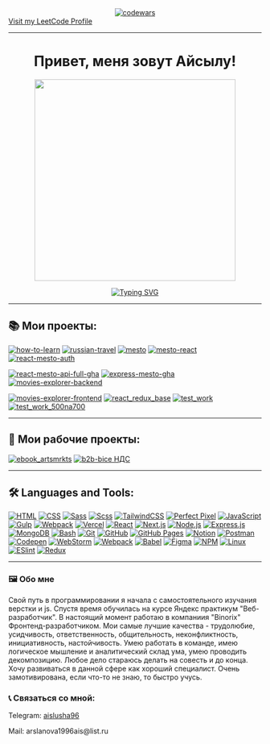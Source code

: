<div align="center"><a  href="https://www.codewars.com/users/Aislu96"><img alt="codewars" src="https://www.codewars.com/users/Aislu96/badges/large"></a></div>
<a href="https://leetcode.com/u/Aislu96/"  target="_blank" align="center" color="black">Visit my LeetCode Profile</a>


* * *

<h1 align="center">Привет, меня зовут Айсылу! 
</h1>
<div id="header" align="center">
  <img src="https://media3.giphy.com/media/v1.Y2lkPTc5MGI3NjExZ3A0eGU0eXdpNHpkcGJlNzBuejdta2ZoaGhkeDdpZ2tkb3ptMml1NCZlcD12MV9pbnRlcm5hbF9naWZfYnlfaWQmY3Q9cw/smGCEo5zsAXtK4bqAT/giphy.gif" width="400"  />
</div>
<p align="center">
  <a href="https://git.io/typing-svg">
    <img src="https://readme-typing-svg.herokuapp.com?font=Fira+Code&size=25&duration=3000&color=C9E1B7&background=1E0AFF&center=true&vCenter=true&multiline=true&width=550&height=60&lines=%D0%AF+Junior+frontend+%D1%80%D0%B0%D0%B7%D1%80%D0%B0%D0%B1%D0%BE%D1%82%D1%87%D0%B8%D0%BA" alt="Typing SVG" />
  </a>
</p>

* * *

## 📚 Мои проекты:

<div id="badges">
  <a href="https://how-to-learn-azure.vercel.app/"><img src="https://img.shields.io/badge/how%20to%20learn-blue?logoColor=white&style=for-the-badge" alt="how-to-learn"/></a>
  <a href="https://russian-travel-steel.vercel.app/"><img src="https://img.shields.io/badge/russian%20travel-orange?logoColor=white&style=for-the-badge" alt="russian-travel"/></a>
<a href="https://aislu96.github.io/mesto/"><img src="https://img.shields.io/badge/mesto-black?logoColor=white&style=for-the-badge" alt="mesto"/></a>
  <a href="https://aislu96.github.io/mesto-react/"><img src="https://img.shields.io/badge/mesto%20react-blu?logoColor=white&style=for-the-badge" alt="mesto-react"/></a>
  <a href="https://aislu96.github.io/react-mesto-auth/"><img src="https://img.shields.io/badge/react%20mesto%20auth-red?logoColor=white&style=for-the-badge" alt="react-mesto-auth"/></a>

<a href="https://github.com/Aislu96/react-mesto-api-full-gha"><img src="https://img.shields.io/badge/react%20mesto%20api%20full%20gha-yellow?logoColor=white&style=for-the-badge" alt="react-mesto-api-full-gha"/></a>
<a href="https://github.com/Aislu96/express-mesto-gha"><img src="https://img.shields.io/badge/express%20mesto%20gha-pink?logoColor=white&style=for-the-badge" alt="express-mesto-gha"/></a>
<a href="https://github.com/Aislu96/movies-explorer-backend"><img src="https://img.shields.io/badge/movies%20explorer%20backend-green?logoColor=white&style=for-the-badge" alt="movies-explorer-backend"/></a>

<a href="https://github.com/Aislu96/movies-explorer-frontend"><img src="https://img.shields.io/badge/movies%20explorer%20frontend-purple?logoColor=white&style=for-the-badge" alt="movies-explorer-frontend"/></a>
<a href="https://github.com/Aislu96/react_redux_base"><img src="https://img.shields.io/badge/react%20redux%20base-black?logoColor=red&style=for-the-badge" alt="react_redux_base"/></a>
  <a href="https://github.com/Aislu96/test_work"><img src="https://img.shields.io/badge/test%20work%20-blue?logoColor=white&style=for-the-badge" alt="test_work"/></a>
    <a href="https://github.com/Aislu96/test-work-500na700"><img src="https://img.shields.io/badge/test%20work%20500na700-red?logoColor=white&style=for-the-badge" alt="test_work_500na700"/></a>
</div>

* * *
## 🚀 Мои рабочие проекты:

<div id="badges">
    <a href="https://ebook.artsmrkts.com/"><img src="https://img.shields.io/badge/ebook-blue?logoColor=white&style=for-the-badge" alt="ebook_artsmrkts"/></a>
    <a href="https://b2b-bice.vercel.app/"><img src="https://img.shields.io/badge/НДС-green?logoColor=white&style=for-the-badge" alt="b2b-bice НДС"/></a>
</div>

* * *

## 🛠️ Languages and Tools:

<p>
  <a href="#"><img alt="HTML" src="https://img.shields.io/badge/HTML-E34F26.svg?logo=html5&logoColor=white"></a>
  <a href="#"><img alt="CSS" src="https://img.shields.io/badge/CSS-1572B6.svg?logo=css3&logoColor=white"></a>
  <a href="#"><img alt="Sass" src="https://img.shields.io/badge/-Sass-%23CF649A?logo=sass&logoColor=white"></a>
<a href="#"><img alt="Scss" src="https://img.shields.io/badge/-SCSS-%23CF649A?logo=sass&logoColor=white"></a>
<a href="#"><img alt="TailwindCSS" src="https://img.shields.io/badge/-TailwindCSS-%2300A8E1?logo=tailwind-css&logoColor=white"></a>
  <a href="#"><img alt="Perfect Pixel" src="https://shields.io/badge/-Perfect%20Pixel-FF69B4"></a>
  <a href="#"><img alt="JavaScript" src="https://img.shields.io/badge/JavaScript-F7DF1E.svg?logo=javascript&logoColor=black"></a>
  <a href="#"><img alt="Gulp" src="https://img.shields.io/badge/-Gulp-%2300B74A?logo=gulp&logoColor=white"></a>
<a href="#"><img alt="Webpack" src="https://img.shields.io/badge/-Webpack-%238E2C91?logo=webpack&logoColor=white"></a>
  <a href="#"><img alt="Vercel" src="https://img.shields.io/badge/-Vercel-%23000000?logo=vercel&logoColor=white"></a>
  <a href="#"><img alt="React" src="https://img.shields.io/badge/React-20232a.svg?logo=react&logoColor=%2361DAFB"></a>
  <a href="#"><img alt="Next.js" src="https://img.shields.io/badge/-Next.js-%23000000?logo=next.js&logoColor=white"></a>
  <a href="#"><img alt="Node.js" src="https://img.shields.io/badge/Node.js-43853D.svg?logo=node.js&logoColor=white"></a>
  <a href="#"><img alt="Express.js" src="https://img.shields.io/badge/Express.js-404d59.svg?logo=express&logoColor=white"></a>
  <a href="#"><img alt="MongoDB" src ="https://img.shields.io/badge/MongoDB-4ea94b.svg?logo=mongodb&logoColor=white"></a>
  <a href="#"><img alt="Bash" src="https://img.shields.io/badge/Bash-121011.svg?logo=gnu-bash&logoColor=white"></a>
  <a href="#"><img alt="Git" src="https://img.shields.io/badge/Git-F05033.svg?logo=git&logoColor=white"></a>
  <a href="#"><img alt="GitHub" src="https://img.shields.io/badge/github-%23121011.svg?logo=github&logoColor=white"></a>
  <a href="#"><img alt="GitHub Pages" src="https://img.shields.io/badge/GitHub%20Pages-327FC7.svg?logo=github&logoColor=white"></a>
  <a href="#"><img alt="Notion" src="https://img.shields.io/badge/Notion-010101.svg?logo=notion&logoColor=white"></a>
  <a href="#"><img alt="Postman" src="https://img.shields.io/badge/Postman-FF6C37?logo=postman&logoColor=white"></a>
  <a href="#"><img alt="Codepen" src="https://img.shields.io/badge/Codepen-000000.svg?logo=codepen&logoColor=white"></a>
  <a href="#"><img alt="WebStorm" src="https://img.shields.io/badge/WebStorm-000000?&logo=WebStorm&logoColor=white"></a>
  <a href="#"><img alt="Webpack" src="https://img.shields.io/badge/webpack-%238DD6F9.svg?logo=webpack&logoColor=black"></a>
  <a href="#"><img alt="Babel" src="https://img.shields.io/badge/Babel-F9DC3e?logo=babel&logoColor=black"></a>
  <a href="#"><img alt="Figma" src="https://img.shields.io/badge/figma-%23F24E1E.svg?logo=figma&logoColor=white"></a>
  <a href="#"><img alt="NPM" src="https://img.shields.io/badge/NPM-%23000000.svg?logo=npm&logoColor=white"></a>
  <a href="#"><img alt="Linux" src="https://img.shields.io/badge/Linux-FCC624?logo=linux&logoColor=black"></a>
  <a href="#"><img alt="ESlint" src="https://img.shields.io/badge/-ESLint-%234B32C3?logo=eslint"></a>
<a href="#"><img alt="Redux" src="https://img.shields.io/badge/-Redux-%234B32C3?logo=redux"></a>
</p>

* * *
### 🖼️ Обо мне 
<span>Свой путь в программировании я начала с самостоятельного изучания верстки и js. Спустя время обучилась на курсе Яндекс практикум "Веб-разработчик". В настоящий момент работаю в компаниия "Binorix" Фронтенд-разработчиком.
Мои самые лучшие качества - трудолюбие, усидчивость, ответственность, общительность, неконфликтность, инициативность, настойчивость. Умею работать в команде, имею логическое мышление и аналитический склад ума, умею проводить декомпозицию.
Любое дело стараюсь делать на совесть и до конца. Хочу развиваться в данной сфере как хороший специалист. Очень замотивирована, если что-то не знаю, то быстро учусь.</span>

### 📞 Связаться со мной:

<p>Telegram: <a href="https://t.me/aislusha96">aislusha96</a></p>
<p>Mail: arslanova1996ais@list.ru</p>

